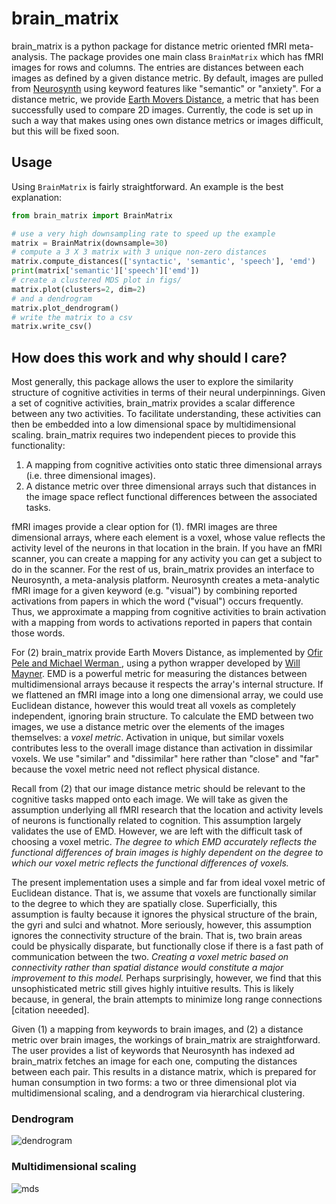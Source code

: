 # brain_matrix

brain_matrix is a python package for distance metric oriented fMRI meta-analysis. The package provides one main class `BrainMatrix` which has fMRI images for rows and columns. The entries are distances between each images as defined by a given distance metric. By default, images are pulled from [Neurosynth](http://www.neurosynth.org) using keyword features like "semantic" or "anxiety". For a distance metric, we provide [Earth Movers Distance](
https://en.wikipedia.org/wiki/Earth_mover%27s_distance), a metric that has been successfully used to compare 2D images. Currently, the code is set up in such a way that makes using ones own distance metrics or images difficult, but this will be fixed soon.

## Usage
Using `BrainMatrix` is fairly straightforward. An example is the best explanation:

```python
from brain_matrix import BrainMatrix

# use a very high downsampling rate to speed up the example
matrix = BrainMatrix(downsample=30)
# compute a 3 X 3 matrix with 3 unique non-zero distances
matrix.compute_distances(['syntactic', 'semantic', 'speech'], 'emd')
print(matrix['semantic']['speech']['emd'])
# create a clustered MDS plot in figs/
matrix.plot(clusters=2, dim=2)
# and a dendrogram
matrix.plot_dendrogram()
# write the matrix to a csv
matrix.write_csv()
```

## How does this work and why should I care?
Most generally, this package allows the user to explore the similarity structure of cognitive activities in terms of their neural underpinnings. Given a set of cognitive activities, brain_matrix provides a scalar difference between any two activities. To facilitate understanding, these activities can then be embedded into a low dimensional space by multidimensional scaling. brain_matrix requires two independent pieces to provide this functionality:

1. A mapping from cognitive activities onto static three dimensional arrays (i.e. three dimensional images).
2. A distance metric over three dimensional arrays such that distances in the image space reflect functional differences between the associated tasks.

fMRI images provide a clear option for (1). fMRI images are three dimensional arrays, where each element is a voxel, whose value reflects the activity level of the neurons in that location in the brain. If you have an fMRI scanner, you can create a mapping for any activity you can get a subject to do in the scanner. For the rest of us, brain_matrix provides an interface to Neurosynth, a meta-analysis platform. Neurosynth creates a meta-analytic fMRI image for a given keyword (e.g. "visual") by combining reported activations from papers in which the word ("visual") occurs frequently. Thus, we approximate a mapping from cognitive activities to brain activation with a mapping from words to activations reported in papers that contain those words.

For (2) brain_matrix provide Earth Movers Distance, as implemented by [Ofir Pele and Michael Werman ](http://www.ariel.ac.il/sites/ofirpele/fastemd/), using a python wrapper developed by [Will Mayner](https://github.com/wmayner/pyemd). EMD is a powerful metric for measuring the distances between multidimensional arrays because it respects the array's internal structure. If we flattened an fMRI image into a long one dimensional array, we could use Euclidean distance, however this would treat all voxels as completely independent, ignoring brain structure. To calculate the EMD between two images, we use a distance metric over the elements of the images themselves: a _voxel metric_. Activation in unique, but similar voxels contributes less to the overall image distance than activation in dissimilar voxels. We use "similar" and "dissimilar" here rather than "close" and "far" because the voxel metric need not reflect physical distance.

Recall from (2) that our image distance metric should be relevant to the cognitive tasks mapped onto each image. We will take as given the assumption underlying all fMRI research that the location and activity levels of neurons is functionally related to cognition. This assumption largely validates the use of EMD. However, we are left with the difficult task of choosing a voxel metric. _The degree to which EMD accurately reflects the functional differences of brain images is highly dependent on the degree to which our voxel metric reflects the functional differences of voxels._

The present implementation uses a simple and far from ideal voxel metric of Euclidean distance. That is, we assume that voxels are functionally similar to the degree to which they are spatially close. Superficially, this assumption is faulty because it ignores the physical structure of the brain, the gyri and sulci and whatnot. More seriously, however, this assumption ignores the connectivity structure of the brain. That is, two brain areas could be physically disparate, but functionally close if there is a fast path of communication between the two. _Creating a voxel metric based on connectivity rather than spatial distance would constitute a major improvement to this model._ Perhaps surprisingly, however, we find that this unsophisticated metric still gives highly intuitive results. This is likely because, in general, the brain attempts to minimize long range connections [citation neeeded].

Given (1) a mapping from keywords to brain images, and (2) a distance metric over brain images, the workings of brain_matrix are straightforward. The user provides a list of keywords that Neurosynth has indexed ad brain_matrix fetches an image for each one, computing the distances between each pair. This results in a distance matrix, which is prepared for human consumption in two forms: a two or three dimensional plot via multidimensional scaling, and a dendrogram via hierarchical clustering.

### Dendrogram
![dendrogram](http://imgur.com/6DGITZ7.png)

### Multidimensional scaling
![mds](http://imgur.com/zfG13O7.png)

